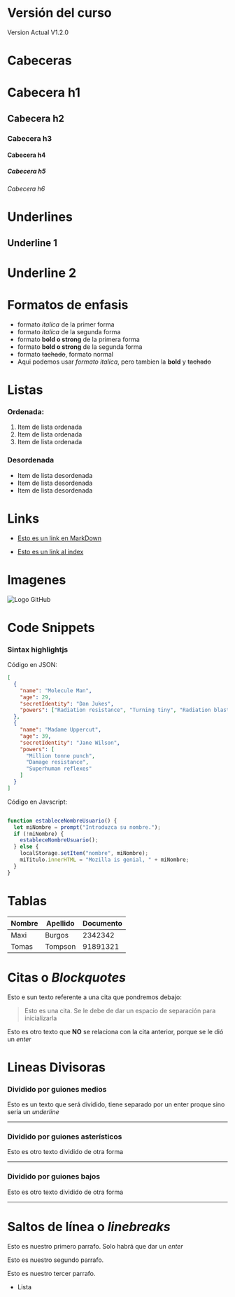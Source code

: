 # Versión del curso
Version Actual V1.2.0


# Cabeceras

# Cabecera h1
## Cabecera h2
### Cabecera h3
#### Cabecera h4
##### Cabecera h5
###### Cabecera h6


#  Underlines

Underline 1
------------

Underline 2
============


# Formatos de enfasis

- formato *italica* de la primer forma
- formato _italica_ de la segunda forma
- formato **bold o strong** de la primera forma
- formato __bold o strong__ de la segunda forma
- formato ~~tachado~~, formato normal
- Aqui podemos usar _formato italica_, pero tambien la __bold__ y ~~tachado~~



# Listas
### Ordenada:
1. Item de lista ordenada
2. Item de lista ordenada
3. Item de lista ordenada

### Desordenada
- Item de lista desordenada
- Item de lista desordenada
- Item de lista desordenada


# Links

- [Esto es un link en MarkDown](http://www.google.com)
 
- [Esto es un link al index](index.html)

# Imagenes
![Logo GitHub](https://github.githubassets.com/images/modules/logos_page/GitHub-Mark.png)

# Code Snippets
### Sintax highlightjs

Código en JSON:
```JSON
[
  {
    "name": "Molecule Man",
    "age": 29,
    "secretIdentity": "Dan Jukes",
    "powers": ["Radiation resistance", "Turning tiny", "Radiation blast"]
  },
  {
    "name": "Madame Uppercut",
    "age": 39,
    "secretIdentity": "Jane Wilson",
    "powers": [
      "Million tonne punch",
      "Damage resistance",
      "Superhuman reflexes"
    ]
  }
]
``````

Código en Javscript:

```Javascript

function estableceNombreUsuario() {
  let miNombre = prompt("Introduzca su nombre.");
  if (!miNombre) {
    estableceNombreUsuario();
  } else {
    localStorage.setItem("nombre", miNombre);
    miTitulo.innerHTML = "Mozilla is genial, " + miNombre;
  }
}

```

# Tablas

| Nombre | Apellido | Documento |
| -------| -------- | --------- |
| Maxi   | Burgos   | 2342342   |
| Tomas  | Tompson  | 91891321  |


# Citas o _Blockquotes_

Esto e sun texto referente a una cita que pondremos debajo:
> Esto es una cita. Se le debe de dar un espacio de separación para inicializarla

Esto es otro texto que **NO** se relaciona con la cita anterior, porque se le dió un _enter_

# Lineas Divisoras

### Dividido por guiones medios
Esto es un texto que será dividido, tiene separado por un enter proque sino seria un _underline_

---

### Dividido por guiones asterísticos
Esto es otro texto dividido de otra forma

***

### Dividido por guiones bajos
Esto es otro texto dividido de otra forma

___


# Saltos de línea o _linebreaks_

Esto es nuestro primero parrafo. Solo habrá que dar un _enter_

Esto es nuestro segundo parrafo.

Esto es nuestro tercer parrafo.
- Lista




